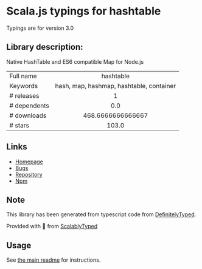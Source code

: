 
# Scala.js typings for hashtable

Typings are for version 3.0

## Library description:
Native HashTable and ES6 compatible Map for Node.js

|                    |                 |
| ------------------ | :-------------: |
| Full name          | hashtable |
| Keywords           | hash, map, hashmap, hashtable, container |
| # releases         | 1 |
| # dependents       | 0.0 |
| # downloads        | 468.6666666666667 |
| # stars            | 103.0 |

## Links
- [Homepage](https://github.com/chad3814/node-hashtable#readme)
- [Bugs](https://github.com/chad3814/node-hashtable/issues)
- [Repository](https://github.com/chad3814/node-hashtable)
- [Npm](https://www.npmjs.com/package/hashtable)
    


## Note
This library has been generated from typescript code from [DefinitelyTyped](https://definitelytyped.org).

Provided with :purple_heart: from [ScalablyTyped](https://github.com/oyvindberg/ScalablyTyped)

## Usage
See [the main readme](../../readme.md) for instructions.


